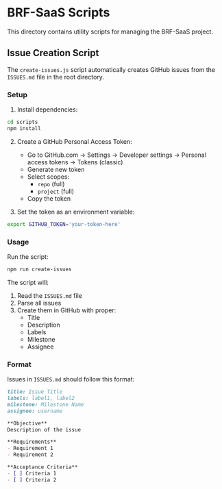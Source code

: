 # BRF-SaaS Scripts

This directory contains utility scripts for managing the BRF-SaaS project.

## Issue Creation Script

The `create-issues.js` script automatically creates GitHub issues from the `ISSUES.md` file in the root directory.

### Setup

1. Install dependencies:
```bash
cd scripts
npm install
```

2. Create a GitHub Personal Access Token:
   - Go to GitHub.com → Settings → Developer settings → Personal access tokens → Tokens (classic)
   - Generate new token
   - Select scopes:
     - `repo` (full)
     - `project` (full)
   - Copy the token

3. Set the token as an environment variable:
```bash
export GITHUB_TOKEN='your-token-here'
```

### Usage

Run the script:
```bash
npm run create-issues
```

The script will:
1. Read the `ISSUES.md` file
2. Parse all issues
3. Create them in GitHub with proper:
   - Title
   - Description
   - Labels
   - Milestone
   - Assignee

### Format

Issues in `ISSUES.md` should follow this format:

```markdown
title: Issue Title
labels: label1, label2
milestone: Milestone Name
assignee: username

**Objective**
Description of the issue

**Requirements**
- Requirement 1
- Requirement 2

**Acceptance Criteria**
- [ ] Criteria 1
- [ ] Criteria 2
``` 